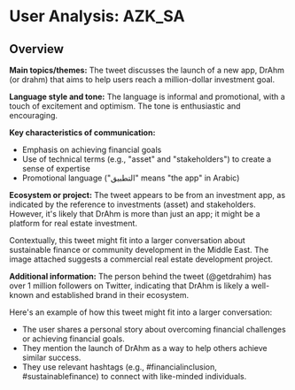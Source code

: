 # User Analysis: AZK_SA

## Overview

**Main topics/themes:**
The tweet discusses the launch of a new app, DrAhm (or drahm) that aims to help users reach a million-dollar investment goal.

**Language style and tone:**
The language is informal and promotional, with a touch of excitement and optimism. The tone is enthusiastic and encouraging.

**Key characteristics of communication:**

* Emphasis on achieving financial goals
* Use of technical terms (e.g., "asset" and "stakeholders") to create a sense of expertise
* Promotional language ("التطبيق" means "the app" in Arabic)

**Ecosystem or project:**
The tweet appears to be from an investment app, as indicated by the reference to investments (asset) and stakeholders. However, it's likely that DrAhm is more than just an app; it might be a platform for real estate investment.

Contextually, this tweet might fit into a larger conversation about sustainable finance or community development in the Middle East. The image attached suggests a commercial real estate development project.

**Additional information:**
The person behind the tweet (@getdrahim) has over 1 million followers on Twitter, indicating that DrAhm is likely a well-known and established brand in their ecosystem.

Here's an example of how this tweet might fit into a larger conversation:

* The user shares a personal story about overcoming financial challenges or achieving financial goals.
* They mention the launch of DrAhm as a way to help others achieve similar success.
* They use relevant hashtags (e.g., #financialinclusion, #sustainablefinance) to connect with like-minded individuals.